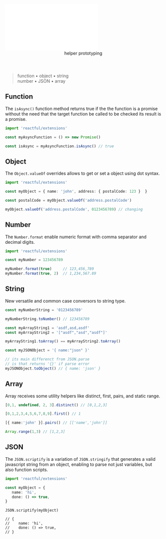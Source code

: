 <script src='./index.js'></script>
<style>@import url(./index.css);</style>

<article>
<embed type='text/html' src='./header.html' />
<header>helper prototyping</header>

> function • object • string<br/>number • JSON • array

## Function

The `isAsync()` function method returns true if the the function is a promise without the need that the target function be called to be checked its result is a promise.

```ts
import 'reactful/extensions'

const myAsyncFunction = () => new Promise()

const isAsync = myAsyncFunction.isAsync() // true
```

## Object

The `Object.valueOf` overrides allows to get or set a object using dot syntax.

```ts
import 'reactful/extensions'

const myObject = { name: 'john', address: { postalCode: 123 }  }

const postalCode = myObject.valueOf('address.postalCode')

myObject.valueOf('address.postalCode', 0123456789) // changing
```

## Number

The `Number.format` enable numeric format with comma separator and decimal digits.

```ts
import 'reactful/extensions'

const myNumber = 123456789

myNumber.format(true)     // 123,456,789
myNumber.format(true, 2)  // 1,234,567.89
```

## String

New versatile and common case conversors to string type.

```ts
const myNumberString = '0123456789'

myNumberString.toNumber() // 123456789

const myArrayString1 = 'asdf,asd,asdf'
const myArrayString2 = '["asdf","asd","asdf"]'

myArrayString1.toArray() == myArrayString2.toArray()

const myJSONObject = '{ name:"json" }'

// its main differenct from JSON.parse
// is that returns '{}' if parse error
myJSONObject.toObject() // { name: 'json' }
```

## Array

Array receives some utility helpers like distinct, first, pairs, and static range.

```ts
[0,1, undefined, 2, 3].distinct() // [0,1,2,3]

[0,1,2,3,4,5,6,7,8,9].first() // 1

[{ name:'john' }].pairs() // [['name','john']]

Array.range(1,3) // [1,2,3]
```

## JSON

The `JSON.scriptify` is a variation of `JSON.stringify` that generates a valid javascript string from an object, enabling to parse not just variables, but also function scripts.

<aside cols=2>

```ts
import 'reactful/extensions'

const myObject = { 
   name: 'hi',
   done: () => true,
}
```
```tsx
JSON.scriptify(myObject)

// { 
//    name: 'hi',
//    done: () => true,
// }
```

</aside>

</article>
<br/><br/>